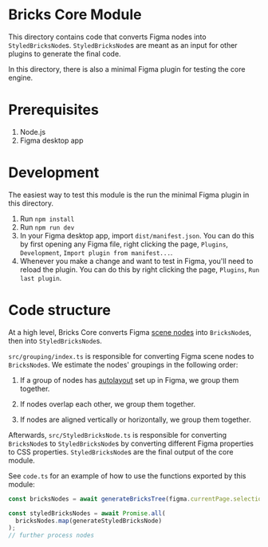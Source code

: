 # Bricks Core Module

This directory contains code that converts Figma nodes into `StyledBricksNode`s. `StyledBricksNode`s are meant as an input for other plugins to generate the final code.

In this directory, there is also a minimal Figma plugin for testing the core engine.

# Prerequisites

1. Node.js
2. Figma desktop app

# Development

The easiest way to test this module is the run the minimal Figma plugin in this directory.

1. Run `npm install`
2. Run `npm run dev`
3. In your Figma desktop app, import `dist/manifest.json`. You can do this by first opening any Figma file, right clicking the page, `Plugins`, `Development`, `Import plugin from manifest...`.
4. Whenever you make a change and want to test in Figma, you'll need to reload the plugin. You can do this by right clicking the page, `Plugins`, `Run last plugin`.

# Code structure

At a high level, Bricks Core converts Figma [scene nodes](https://www.figma.com/plugin-docs/api/nodes/) into `BricksNode`s, then into `StyledBricksNode`s.

`src/grouping/index.ts` is responsible for converting Figma scene nodes to `BricksNode`s. We estimate the nodes' groupings in the following order:

1. If a group of nodes has [autolayout](https://help.figma.com/hc/en-us/articles/5731482952599-Using-auto-layout) set up in Figma, we group them together.

2. If nodes overlap each other, we group them together.

3. If nodes are aligned vertically or horizontally, we group them together.

Afterwards, `src/StyledBricksNode.ts` is responsible for converting `BricksNode`s to `StyledBricksNode`s by converting different Figma properties to CSS properties. `StyledBricksNode`s are the final output of the core module.

See `code.ts` for an example of how to use the functions exported by this module:

```ts
const bricksNodes = await generateBricksTree(figma.currentPage.selection);

const styledBricksNodes = await Promise.all(
  bricksNodes.map(generateStyledBricksNode)
);
// further process nodes
```
